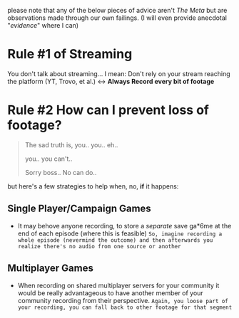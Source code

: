 please note that any of the below pieces of advice aren't *The Meta* but are observations made through our own failings.
(I will even provide anecdotal "*evidence*" where I can)

# Rule #1 of Streaming
You don't talk about streaming...
I mean:
Don't rely on your stream reaching the platform (YT, Trovo, et al.) <-> **Always Record every bit of footage**

# Rule #2 How can I prevent loss of footage?

> The sad truth is, you.. you.. eh.. 
> 
> you.. you can't..
> 
> Sorry boss.. No can do..

but here's a few strategies to help when, no, **if** it happens:

## Single Player/Campaign Games

- It may behove anyone recording, to store a *separate* save ga*6me at the end of each episode (where this is feasible)
`So, imagine recording a whole episode (nevermind the outcome) and then afterwards you realize there's no audio from one source or another`

## Multiplayer Games

- When recording on shared multiplayer servers for your community it would be really advantageous to have another member of
  your community recording from their perspective.
`Again, you loose part of your recording, you can fall back to other footage for that segment`

